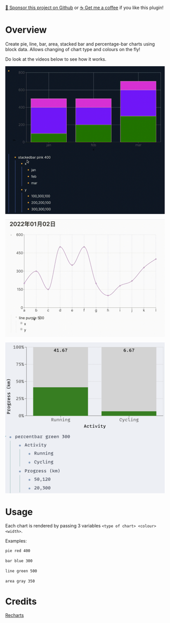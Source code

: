 [:gift_heart: Sponsor this project on Github](https://github.com/sponsors/hkgnp) or [:coffee: Get me a coffee](https://www.buymeacoffee.com/hkgnp.dev) if you like this plugin!

# Overview

Create pie, line, bar, area, stacked bar and percentage-bar charts using block data. Allows changing of chart type and colours on the fly!

Do look at the videos below to see how it works.

![](/screenshots/multi-series.gif)

![](/screenshots/demo3.gif)

![](/screenshots/percentbar.png)

# Usage

Each chart is rendered by passing 3 variables `<type of chart> <colour> <width>`.

Examples:

```
pie red 400

bar blue 300

line green 500

area gray 350
```

# Credits

[Recharts](https://recharts.org/en-US/)
